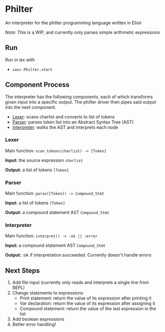 # Philter

An interpreter for the philter programming language written in Elixir

_Note:_ This is a WIP, and currently only parses simple arithmetic expressions

## Run

Run in iex with

-   `iex> Philter.start`

## Component Process

The interpreter has the following components, each of which transforms given input into a specific output. The philter driver then pipes said output into the next component.

-   [Lexer](#lexer): scans charlist and converts to list of tokens
-   [Parser](#parser): parses token list into an Abstract Syntax Tree (AST)
-   [Interpreter](#interpreter): walks the AST and interprets each node

### Lexer

Main function: `scan_tokens(charlist) -> [Token]`

**Input:** the source expression `charlist`

**Output:** a list of tokens `[Token]`

### Parser

Main function: `parse([Token]) -> Compound_Stmt`

**Input:** a list of tokens `[Token]`

**Output:** a compound statement AST `Compound_Stmt`

### Interpreter

Main function: `interpret() -> :ok || :error`

**Input:** a compound statement AST `Compound_Stmt`

**Output:** :ok if interpretation succeeded. Currently doesn't handle errors

## Next Steps

1.  Add file input (currently only reads and interprets a single line from REPL)
2.  Change statements to expressions
    -   Print statement: return the value of its expression after printing it
    -   Var declaration: return the value of its expression after assigning it
    -   Compound statement: return the value of the last expression in the list
3.  Add boolean expressions
4.  Better error handling!
